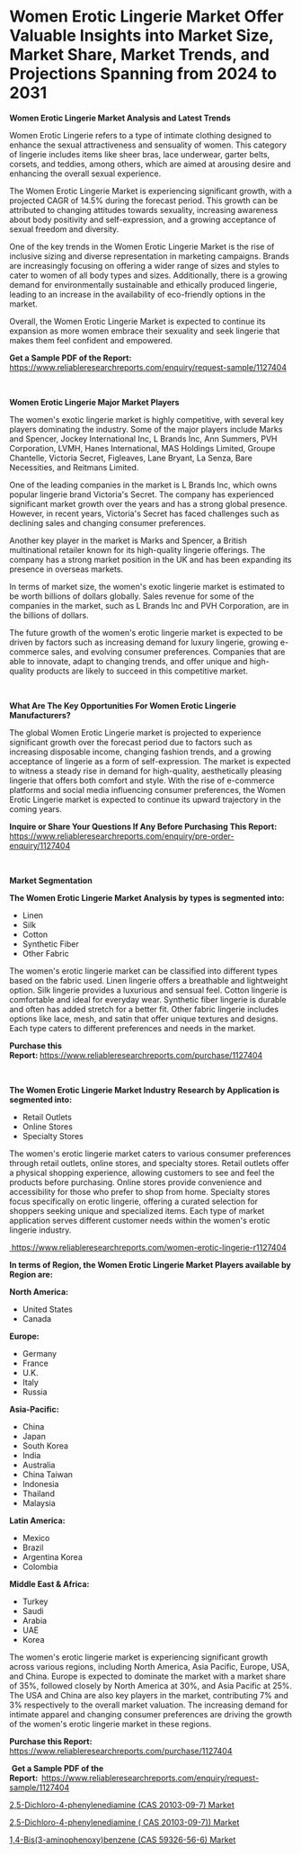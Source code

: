 <p><h1>Women Erotic Lingerie Market Offer Valuable Insights into Market Size, Market Share, Market Trends, and Projections Spanning from 2024 to 2031</h1></p><p><strong>Women Erotic Lingerie Market Analysis and Latest Trends</strong></p>
<p><p>Women Erotic Lingerie refers to a type of intimate clothing designed to enhance the sexual attractiveness and sensuality of women. This category of lingerie includes items like sheer bras, lace underwear, garter belts, corsets, and teddies, among others, which are aimed at arousing desire and enhancing the overall sexual experience.</p><p>The Women Erotic Lingerie Market is experiencing significant growth, with a projected CAGR of 14.5% during the forecast period. This growth can be attributed to changing attitudes towards sexuality, increasing awareness about body positivity and self-expression, and a growing acceptance of sexual freedom and diversity.</p><p>One of the key trends in the Women Erotic Lingerie Market is the rise of inclusive sizing and diverse representation in marketing campaigns. Brands are increasingly focusing on offering a wider range of sizes and styles to cater to women of all body types and sizes. Additionally, there is a growing demand for environmentally sustainable and ethically produced lingerie, leading to an increase in the availability of eco-friendly options in the market.</p><p>Overall, the Women Erotic Lingerie Market is expected to continue its expansion as more women embrace their sexuality and seek lingerie that makes them feel confident and empowered.</p></p>
<p><strong>Get a Sample PDF of the Report:&nbsp;</strong> <a href="https://www.reliableresearchreports.com/enquiry/request-sample/1127404">https://www.reliableresearchreports.com/enquiry/request-sample/1127404</a></p>
<p>&nbsp;</p>
<p><strong>Women Erotic Lingerie Major Market Players</strong></p>
<p><p>The women's exotic lingerie market is highly competitive, with several key players dominating the industry. Some of the major players include Marks and Spencer, Jockey International Inc, L Brands Inc, Ann Summers, PVH Corporation, LVMH, Hanes International, MAS Holdings Limited, Groupe Chantelle, Victoria Secret, Figleaves, Lane Bryant, La Senza, Bare Necessities, and Reitmans Limited.</p><p>One of the leading companies in the market is L Brands Inc, which owns popular lingerie brand Victoria's Secret. The company has experienced significant market growth over the years and has a strong global presence. However, in recent years, Victoria's Secret has faced challenges such as declining sales and changing consumer preferences.</p><p>Another key player in the market is Marks and Spencer, a British multinational retailer known for its high-quality lingerie offerings. The company has a strong market position in the UK and has been expanding its presence in overseas markets.</p><p>In terms of market size, the women's exotic lingerie market is estimated to be worth billions of dollars globally. Sales revenue for some of the companies in the market, such as L Brands Inc and PVH Corporation, are in the billions of dollars.</p><p>The future growth of the women's erotic lingerie market is expected to be driven by factors such as increasing demand for luxury lingerie, growing e-commerce sales, and evolving consumer preferences. Companies that are able to innovate, adapt to changing trends, and offer unique and high-quality products are likely to succeed in this competitive market.</p></p>
<p>&nbsp;</p>
<p><strong>What Are The Key Opportunities For Women Erotic Lingerie Manufacturers?</strong></p>
<p><p>The global Women Erotic Lingerie market is projected to experience significant growth over the forecast period due to factors such as increasing disposable income, changing fashion trends, and a growing acceptance of lingerie as a form of self-expression. The market is expected to witness a steady rise in demand for high-quality, aesthetically pleasing lingerie that offers both comfort and style. With the rise of e-commerce platforms and social media influencing consumer preferences, the Women Erotic Lingerie market is expected to continue its upward trajectory in the coming years.</p></p>
<p><strong>Inquire or Share Your Questions If Any Before Purchasing This Report:</strong> <a href="https://www.reliableresearchreports.com/enquiry/pre-order-enquiry/1127404">https://www.reliableresearchreports.com/enquiry/pre-order-enquiry/1127404</a></p>
<p>&nbsp;</p>
<p><strong>Market Segmentation</strong></p>
<p><strong>The Women Erotic Lingerie Market Analysis by types is segmented into:</strong></p>
<p><ul><li>Linen</li><li>Silk</li><li>Cotton</li><li>Synthetic Fiber</li><li>Other Fabric</li></ul></p>
<p><p>The women's erotic lingerie market can be classified into different types based on the fabric used. Linen lingerie offers a breathable and lightweight option. Silk lingerie provides a luxurious and sensual feel. Cotton lingerie is comfortable and ideal for everyday wear. Synthetic fiber lingerie is durable and often has added stretch for a better fit. Other fabric lingerie includes options like lace, mesh, and satin that offer unique textures and designs. Each type caters to different preferences and needs in the market.</p></p>
<p><strong>Purchase this Report:&nbsp;</strong><a href="https://www.reliableresearchreports.com/purchase/1127404">https://www.reliableresearchreports.com/purchase/1127404</a></p>
<p>&nbsp;</p>
<p><strong>The Women Erotic Lingerie Market Industry Research by Application is segmented into:</strong></p>
<p><ul><li>Retail Outlets</li><li>Online Stores</li><li>Specialty Stores</li></ul></p>
<p><p>The women's erotic lingerie market caters to various consumer preferences through retail outlets, online stores, and specialty stores. Retail outlets offer a physical shopping experience, allowing customers to see and feel the products before purchasing. Online stores provide convenience and accessibility for those who prefer to shop from home. Specialty stores focus specifically on erotic lingerie, offering a curated selection for shoppers seeking unique and specialized items. Each type of market application serves different customer needs within the women's erotic lingerie industry.</p></p>
<p><a href="https://www.reliableresearchreports.com/women-erotic-lingerie-r1127404">&nbsp;https://www.reliableresearchreports.com/women-erotic-lingerie-r1127404</a></p>
<p><strong>In terms of Region, the Women Erotic Lingerie Market Players available by Region are:</strong></p>
<p>
    <p> <strong> North America: </strong>
        <ul>
            <li>United States</li>
            <li>Canada</li>
        </ul>
        </p> 
    <p> <strong> Europe: </strong>
        <ul>
            <li>Germany</li>
            <li>France</li>
            <li>U.K.</li>
            <li>Italy</li>
            <li>Russia</li>
        </ul>
        </p> 
    <p> <strong> Asia-Pacific: </strong>
        <ul>
            <li>China</li>
            <li>Japan</li>
            <li>South Korea</li>
            <li>India</li>
            <li>Australia</li>
            <li>China Taiwan</li>
            <li>Indonesia</li>
            <li>Thailand</li>
            <li>Malaysia</li>
        </ul>
        </p> 
    <p> <strong> Latin America: </strong>
        <ul>
            <li>Mexico</li>
            <li>Brazil</li>
            <li>Argentina Korea</li>
            <li>Colombia</li>
        </ul>
        </p> 
    <p> <strong> Middle East & Africa: </strong>
        <ul>
            <li>Turkey</li>
            <li>Saudi</li>
            <li>Arabia</li>
            <li>UAE</li>
            <li>Korea</li>
        </ul>
    </p>
    </p>
<p><p>The women's erotic lingerie market is experiencing significant growth across various regions, including North America, Asia Pacific, Europe, USA, and China. Europe is expected to dominate the market with a market share of 35%, followed closely by North America at 30%, and Asia Pacific at 25%. The USA and China are also key players in the market, contributing 7% and 3% respectively to the overall market valuation. The increasing demand for intimate apparel and changing consumer preferences are driving the growth of the women's erotic lingerie market in these regions.</p></p>
<p><strong>Purchase this Report: </strong><a href="https://www.reliableresearchreports.com/purchase/1127404">https://www.reliableresearchreports.com/purchase/1127404</a></p>
<p>&nbsp;<strong>Get a Sample PDF of the Report:&nbsp;&nbsp;</strong><a href="https://www.reliableresearchreports.com/enquiry/request-sample/1127404">https://www.reliableresearchreports.com/enquiry/request-sample/1127404</a></p>
<p><strong></strong></p>
<p><p><a href="https://www.linkedin.com/pulse/25-dichloro-4-phenylenediamine-cas-20103-09-7-market-share-amp-pa5ce">2,5-Dichloro-4-phenylenediamine (CAS 20103-09-7) Market</a></p><p><a href="https://www.linkedin.com/pulse/25-dichloro-4-phenylenediamine-cas-20103-09-7-market-investigation-h27xe">2,5-Dichloro-4-phenylenediamine ( CAS 20103-09-7)) Market</a></p><p><a href="https://www.linkedin.com/pulse/deep-dive-14-bis3-aminophenoxybenzene-cas-59326-56-6-market-dn1ke">1,4-Bis(3-aminophenoxy)benzene (CAS 59326-56-6) Market</a></p></p>